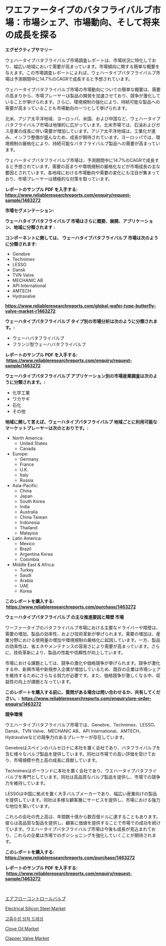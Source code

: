 <p><h1>ワエファータイプのバタフライバルブ市場：市場シェア、市場動向、そして将来の成長を探る</h1></p><p><strong>エグゼクティブサマリー</strong></p>
<p><p>ウェハータイプバタフライバルブ市場調査レポートは、市場状況に特化しており、幅広い地域において需要が高まっています。市場傾向に関する簡単な概要を与えます。この市場調査レポートによれば、ウェハータイプバタフライバルブ市場は予測期間中に14.7%のCAGRで成長すると予想されています。</p><p>ウェハータイプバタフライバルブ市場の市場動向についての簡単な概要は、需要の高まりから、市場プレーヤーは製品の開発を加速させており、競争が激化していることが挙げられます。さらに、環境規制の強化により、持続可能な製品への需要が高まっていることも市場動向の一つとして挙げられます。</p><p>北米、アジア太平洋地域、ヨーロッパ、米国、および中国など、ウェハータイプバタフライバルブ市場は地理的に広がっています。北米市場では、石油およびガス産業の成長に伴い需要が増加しています。アジア太平洋地域は、工業化が進み、インフラ整備が盛んなため、成長が期待されています。ヨーロッパでは、環境規制の厳格化により、持続可能なバタフライバルブ製品への需要が高まっています。</p><p>ウェハータイプバタフライバルブ市場は、予測期間中に14.7%のCAGRで成長すると予想されています。需要の高まりや環境規制の厳格化などが市場成長の主な要因とされています。各地域における市場動向や需要の変化にも注目が集まっており、市場プレーヤーは積極的な対策を取っています。</p></p>
<p><strong>レポートのサンプル PDF を入手する: <a href="https://www.reliableresearchreports.com/enquiry/request-sample/1463272">https://www.reliableresearchreports.com/enquiry/request-sample/1463272</a></strong></p>
<p><strong>市場セグメンテーション:</strong></p>
<p><strong> ウェーハタイプバタフライバルブ 市場はさらに概要、展開、アプリケーション、地域に分類されます :</strong></p>
<p><strong>コンポーネントに関しては、 ウェーハタイプバタフライバルブ 市場は次のように分類されます: &nbsp;</strong></p>
<p><ul><li>Genebre</li><li>Technimex</li><li>LESSO</li><li>Dansk</li><li>TVN Valve</li><li>MECHANIC AB</li><li>API International</li><li>AMTECH</li><li>Hydravalve</li></ul></p>
<p><strong><a href="https://www.reliableresearchreports.com/global-wafer-type-butterfly-valve-market-r1463272">https://www.reliableresearchreports.com/global-wafer-type-butterfly-valve-market-r1463272</a></strong></p>
<p><strong> ウェーハタイプバタフライバルブ タイプ別の市場分析は次のように分類されます。:</strong></p>
<p><ul><li>ウェーハバタフライバルブ</li><li>フランジ型ウェーハバタフライバルブ</li></ul></p>
<p><strong>レポートのサンプル PDF を入手する: &nbsp;<a href="https://www.reliableresearchreports.com/enquiry/request-sample/1463272">https://www.reliableresearchreports.com/enquiry/request-sample/1463272</a></strong></p>
<p><strong> ウェーハタイプバタフライバルブ アプリケーション別の市場産業調査は次のように分類されます。:</strong></p>
<p><ul><li>化学工業</li><li>ワカサギ</li><li>石化</li><li>その他</li></ul></p>
<p><strong>地域に関して言えば、ウェーハタイプバタフライバルブ 地域ごとに利用可能なマーケットプレーヤーは次のとおりです。:</strong></p>
<p><ul>
    <li>
        North America:
        <ul>
            <li>United States</li>
            <li>Canada</li>
        </ul>
    </li>
    <li>
        Europe:
        <ul>
            <li>Germany</li>
            <li>France</li>
            <li>U.K.</li>
            <li>Italy</li>
            <li>Russia</li>
        </ul>
    </li>
    <li>
        Asia-Pacific:
        <ul>
            <li>China</li>
            <li>Japan</li>
            <li>South Korea</li>
            <li>India</li>
            <li>Australia</li>
            <li>China Taiwan</li>
            <li>Indonesia</li>
            <li>Thailand</li>
            <li>Malaysia</li>
        </ul>
    </li>
    <li>
        Latin America:
        <ul>
            <li>Mexico</li>
            <li>Brazil</li>
            <li>Argentina Korea</li>
            <li>Colombia</li>
        </ul>
    </li>
    <li>
        Middle East & Africa:
        <ul>
            <li>Turkey</li>
            <li>Saudi</li>
            <li>Arabia</li>
            <li>UAE</li>
            <li>Korea</li>
        </ul>
    </li>
    </ul></p>
<p><strong>このレポートを購入する: &nbsp;<a href="https://www.reliableresearchreports.com/purchase/1463272">https://www.reliableresearchreports.com/purchase/1463272</a></strong></p>
<p><strong>ウェーハタイプバタフライバルブ の主な推進要因と障壁 市場</strong></p>
<p><p>ワーファータイプのバタフライバルブ市場における主要なドライバーや障壁は、需要の増加、製品の効率性、および技術革新が挙げられます。需要の増加は、産業分野における使用量の増加や環境規制の厳格化に起因しています。一方、製品の効率性は、省エネやメンテナンスの容易さにより需要が高まっています。さらに、技術革新により、製品の性能や信頼性が向上しています。</p><p>市場における課題としては、競争の激化や価格競争が挙げられます。競争が激化する中、新興市場や新規参入企業が増加しているため、既存の企業は市場シェアを維持するためにさらなる努力が必要です。また、価格競争が激しくなる中、収益性の向上が課題となっています。</p></p>
<p><strong>このレポートを購入する前に、質問がある場合は問い合わせるか、共有してください。:&nbsp; <a href="https://www.reliableresearchreports.com/enquiry/pre-order-enquiry/1463272">https://www.reliableresearchreports.com/enquiry/pre-order-enquiry/1463272</a></strong></p>
<p><strong>競争環境</strong></p>
<p><p>ウエハータイプバタフライバルブ市場では、Genebre、Technimex、LESSO、Dansk、TVN Valve、MECHANIC AB、API International、AMTECH、Hydravalveなどの競争力のあるプレーヤーが存在しています。 </p><p>Genebreはスペインのバルセロナに本社を置く会社であり、バタフライバルブを含む様々なバルブ製品を提供しています。同社は市場での高い評価を受けており、市場規模や売上高の成長に貢献しています。</p><p>Technimexはポーランドに本社を置く会社であり、ウエハータイプバタフライバルブを専門としています。同社は高品質なバルブ製品を提供し、市場での競争力を維持しています。</p><p>LESSOは中国に拠点を置く大手バルブメーカーであり、幅広い産業向けの製品を提供しています。同社は多様な顧客層にサービスを提供し、市場における強力な地位を築いています。</p><p>これらの会社の売上高は、年間数十億から数百億ドルに達することもあります。彼らは高品質な製品を提供し、顧客に価値を提供することで市場での成功を続けています。ウエハータイプバタフライバルブ市場は今後も成長が見込まれており、これらの企業は市場でのポジショニングを強化していくことが期待されます。</p></p>
<p><strong>このレポートを購入する: &nbsp; <a href="https://www.reliableresearchreports.com/purchase/1463272">https://www.reliableresearchreports.com/purchase/1463272</a></strong></p>
<p><strong>レポートのサンプル PDF を入手する: &nbsp;<a href="https://www.reliableresearchreports.com/enquiry/request-sample/1463272">https://www.reliableresearchreports.com/enquiry/request-sample/1463272</a></strong><strong></strong></p>
<p>&nbsp;</p>
<p><p><a href="https://github.com/cbigkbh02719/Market-Research-Report-List-1/blob/main/450110530949.md">エアフローコントロールバルブ</a></p><p><a href="https://issuu.com/reportprime-2/docs/electrical-silicon-steel-market-size-2030.pptx">Electrical Silicon Steel Market</a></p><p><a href="https://github.com/oajzkywllm460/Market-Research-Report-List-1/blob/main/573293128330.md">고흡수성 상처 드레싱</a></p><p><a href="https://issuu.com/reportprime-2/docs/clove-oil-market-size-2030.pptx">Clove Oil Market</a></p><p><a href="https://github.com/provorikovar/Market-Research-Report-List-4/blob/main/clapper-valve-market.md">Clapper Valve Market</a></p></p>
